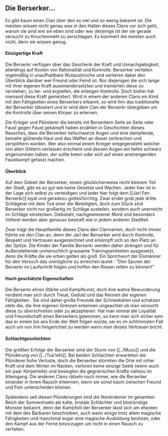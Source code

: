 ## Die Berserker...

Es gibt kaum einen Clan über den so viel und so wenig bekannt ist. Die meisten wissen nicht genau was in den Hallen dieses Clans vor sich geht, warum sie sind wie sie eben sind oder wer derjenige ist der sie gerade versucht zu Knochenmehl zu zerschlagen. Es kümmert die meisten auch nicht, denn sie wissen genug.

#### Einzigartige Kraft

Die Berserkr verfügen über das Geschenk der Kraft und Unnachgiebigkeit, allerdings auf Kosten von Rationalität und Kontrolle. Berserker verfallen regelmäßig in unaufhaltbare Wutausbrüche und verlieren dabei den Überblick darüber wer Freund oder Feind ist. Nur diejenigen die sich lange mit ihrer eigenen Kraft auseinandersetzten und trainierten diese zu verstehen, zu be- und ergreifen, die erlangen Kontrolle. Doch bisher hat niemand diese Kraft gemeistert. Wird in einem der anderen Clans ein Kind mit den Fähigkeiten eines Berserkers erkannt, so wird ihm das traditionelle der Berserker tätowiert und er wird dem Clan der Berserkr übergeben um die Kontrolle über seinen Körper zu erlernen.

Die Krieger und Plünderer die bereits mit Berserkern Seite an Seite oder Faust gegen Faust gekämpft haben erzählen in Geschichten dieses Rausches, dass die Berserker tiefschwarze Augen und eine dampfende, beinahe glühende Haut und das Waffen an dieser zerbrechen und zersplittern würden. Wer also einmal einem Krieger entgegensteht welcher von allen Göttern verlassen erscheint und dessen Augen ein tiefes schwarz angenommen haben, der sollte beten oder sich auf einen anstrengenden Faustkampf gefasst machen.

#### Überblick

Auf dem Gebiet der Berserker, einem glücklicherweise recht kleinem Teil der Stadt, gibt es so gut wie keine Gesetze und Wachen. Jeder hier ist in der Lage sich selbst zu verteidigen und jeder hier folgt dem [[Jarl Fen Berserkr]] loyal und geradezu gottesfürchtig. Zwar endet grob jede dritte Schlägerei mit dem Tod einer der Beteiligten, doch zum Glück sind Berserker nicht nur großartig im Schläge austeilen, sondern auch unerreicht im Schläge einstecken. Diebstahl, nachgewiesener Mord und besonders Völlerei werden aber genauso bestraft wie in jedem anderen Stadtteil.

Zwar trägt die Hauptfamilie dieses Clans den Clannamen, doch nicht immer führte sie den Clan an, denn der Jarl der Berserker wird durch Kontrolle, Respekt und Vertrauen ausgezeichnet und erkämpft sich so den Platz an der Spitze. Die Kinder der Familie Berserkr werden daher strengen und für Außenstehende unmenschlich grausame Trainingseinheiten ausgesetzt, denn die Kräfte die sie erben gelten als groß. Ein Sprichwort der Eismänner für den Versuch das unmögliche zu erreichen lautet : "Den Spuren der Berserkr im Laufschritt folgen und hoffen den Riesen retten zu können!" 

#### Hoch geschätzte Eigenschaften

Die Berserkr ehren Stärke und Kampfkunst, doch ihre wahre Bewunderung verdient man sich durch Treue, Geduld und das Kennen der eigenen Fähigkeiten . Sie sind daher große Freunde der Schneebären und schätzen stets die, die ihre eigenen Grenzen erkennen ungeachtet ob man versucht diese zu überschreiten oder zu akzeptieren. Hat man einmal die Loyalität und Freundschaft eines Berserkers gewonnen, so kann man sich sicher sein das er einem bis ans Ende der Welt folgen würde, sei es im schlimmsten Fall auch um von ihm hingerichtet zu werden wenn man dieses Vertrauen bricht.

#### Schlachtgeschichten
Die größten Erfolge der Berserker sind der Sturm von [[../Muzu]] und die Plünderung von [[../Tua'lehi]]. Bei beiden Schlachten erwarteten die Plünderer hohe Verluste, doch die Berserker stürmten die Orte mit roher Kraft und dem Winter im Nacken, verloren keine einzige Seele (wenn auch ein paar Körperteile) und besiegten die gegnerischen Kräfte nahezu im Alleingang. Die anderen Clans rätseln noch immer, wie die Berserker einander in ihrem Rausch erkennen, wenn sie sonst kaum zwischen Freund und Fein unterscheiden können.

Spätestens seit diesen Plünderungen sind die Nordmänner im gesamten Reich der Sonneninseln als kalte, brutale Schlächter und blutrünstige Monster bekannt, denn der Kampfstil der Berserker lässt sich am ehesten mit dem des Barbaren beschreiben, auch wenn einige trotz allem magische Fähigkeiten und manchmal sogar eine magische Ausbildung besitzen, oder den Kampf aus der Ferne bevorzugen um nicht in einen Rausch zu verfallen.